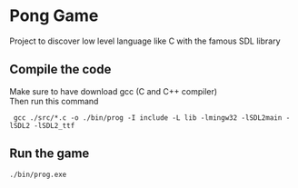 # Pong Game
Project to discover low level language like C with the famous SDL library

## Compile the code
Make sure to have download gcc (C and C++ compiler)  
Then run this command
```
 gcc ./src/*.c -o ./bin/prog -I include -L lib -lmingw32 -lSDL2main -lSDL2 -lSDL2_ttf
```

## Run the game
```
./bin/prog.exe
```
